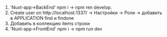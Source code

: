 1. 'Nuxt-app->BackEnd' npm i -> npm ren develop.
2. Create user on http://localhost:1337/ -> Настройки -> Роли -> добавить в APPLICATION find и findone
3. Добавить в коллекцию items строки
4. 'Nuxt-app->FrontEnd' npm i -> npm run dev

